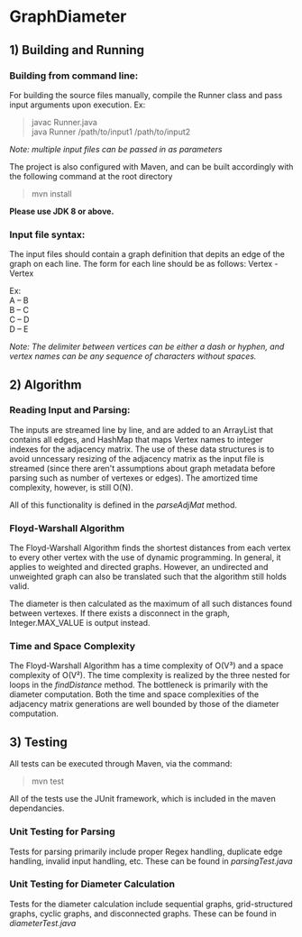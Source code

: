 # GraphDiameter

## 1) Building and Running
### Building from command line:
 For building the source files manually, compile the Runner class and pass input arguments upon execution.
 Ex:
  > javac Runner.java  
  > java Runner /path/to/input1 /path/to/input2
  
 *Note: multiple input files can be passed in as parameters*
 
  The project is also configured with Maven, and can be built accordingly with the following command at the root directory
  > mvn install
  
  **Please use JDK 8 or above.**
 
 ### Input file syntax:
  The input files should contain a graph definition that depits an edge of the graph on each line. The form for each line should be as follows: 
  Vertex - Vertex
  
  Ex:  
A – B  
B – C  
C – D  
D – E  

*Note: The delimiter between vertices can be either a dash or hyphen, and vertex names can be any sequence of characters without spaces.*

## 2) Algorithm
### Reading Input and Parsing:  
The inputs are streamed line by line, and are added to an ArrayList that contains all edges, and HashMap that maps Vertex names to integer indexes for the adjacency matrix. The use of these data structures is to avoid unncessary resizing of the adjacency matrix as the input file is streamed (since there aren't assumptions about graph metadata before parsing such as number of vertexes or edges). The amortized time complexity, however, is still O(N).

All of this functionality is defined in the *parseAdjMat* method.

### Floyd-Warshall Algorithm
The Floyd-Warshall Algorithm finds the shortest distances from each vertex to every other vertex with the use of dynamic programming. In general, it applies to weighted and directed graphs. However, an undirected and unweighted graph can also be translated such that the algorithm still holds valid.

The diameter is then calculated as the maximum of all such distances found between vertexes. If there exists a disconnect in the graph, Integer.MAX_VALUE is output instead.

### Time and Space Complexity
The Floyd-Warshall Algorithm has a time complexity of O(V³) and a space complexity of O(V²). The time complexity is realized by the three nested for loops in the *findDistance* method. The bottleneck is primarily with the diameter computation. Both the time and space complexities of the adjacency matrix generations are well bounded by those of the diameter computation.

## 3) Testing
All tests can be executed through Maven, via the command:
> mvn test

All of the tests use the JUnit framework, which is included in the maven dependancies.

### Unit Testing for Parsing
Tests for parsing primarily include proper Regex handling, duplicate edge handling, invalid input handling, etc.
These can be found in *parsingTest.java*

### Unit Testing for Diameter Calculation
Tests for the diameter calculation include sequential graphs, grid-structured graphs, cyclic graphs, and disconnected graphs. These can be found in *diameterTest.java*

